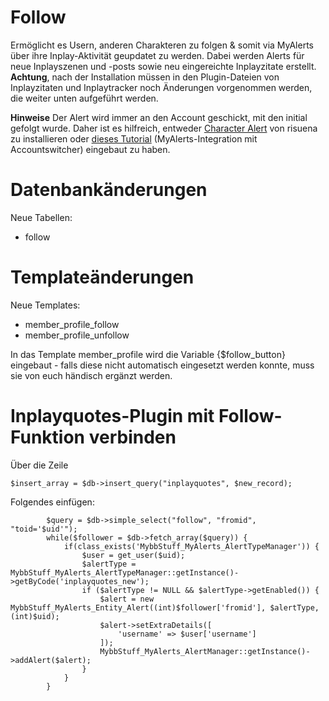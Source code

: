 # Follow
Ermöglicht es Usern, anderen Charakteren zu folgen & somit via MyAlerts über ihre Inplay-Aktivität geupdatet zu werden. Dabei werden Alerts für neue Inplayszenen und -posts sowie neu eingereichte Inplayzitate erstellt. <b>Achtung</b>, nach der Installation müssen in den Plugin-Dateien von Inplayzitaten und Inplaytracker noch Änderungen vorgenommen werden, die weiter unten aufgeführt werden.

<b>Hinweise</b>
Der Alert wird immer an den Account geschickt, mit den initial gefolgt wurde. Daher ist es hilfreich, entweder <a href="https://github.com/katjalennartz/characterAlert">Character Alert</a> von risuena zu installieren oder <a href="https://storming-gates.de/showthread.php?tid=1000510">dieses Tutorial</a> (MyAlerts-Integration mit Accountswitcher) eingebaut zu haben.

# Datenbankänderungen

Neue Tabellen:
- follow

# Templateänderungen

Neue Templates:
- member_profile_follow
- member_profile_unfollow

In das Template member_profile wird die Variable {$follow_button} eingebaut - falls diese nicht automatisch eingesetzt werden konnte, muss sie von euch händisch ergänzt werden.

# Inplayquotes-Plugin mit Follow-Funktion verbinden

Über die Zeile
```
$insert_array = $db->insert_query("inplayquotes", $new_record);
```
Folgendes einfügen:
```
		$query = $db->simple_select("follow", "fromid", "toid='$uid'");
		while($follower = $db->fetch_array($query)) {
			if(class_exists('MybbStuff_MyAlerts_AlertTypeManager')) {
				$user = get_user($uid);
				$alertType = MybbStuff_MyAlerts_AlertTypeManager::getInstance()->getByCode('inplayquotes_new');
				if ($alertType != NULL && $alertType->getEnabled()) {
					$alert = new MybbStuff_MyAlerts_Entity_Alert((int)$follower['fromid'], $alertType, (int)$uid);
					$alert->setExtraDetails([
						'username' => $user['username']
					]);
					MybbStuff_MyAlerts_AlertManager::getInstance()->addAlert($alert);
				}
			}	
		}
```
